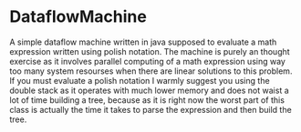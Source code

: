 # DataflowMachine
A simple dataflow machine written in java supposed to evaluate a math expression written using polish notation.
The machine is purely an thought exercise as it involves parallel computing of a math expression using way too many system resourses when there are linear solutions to this problem. 
If you must evaluate a polish notation I warmly suggest you using the double stack as it operates with much lower memory and does not waist a lot of time building a tree, 
because as it is right now the worst part of this class is actually the time it takes to parse the expression and then build the tree.
